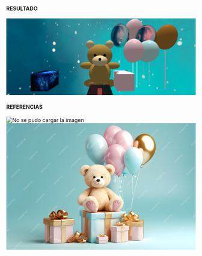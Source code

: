 #### RESULTADO

![No se pudo cargar la imagen](resultado.png)
#### REFERENCIAS
![No se pudo cargar la imagen](oso.png)
![No se pudo cargar la imagen](REGALOS.png)